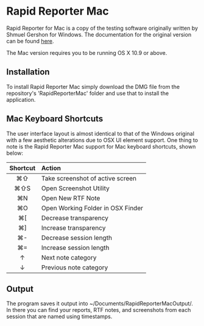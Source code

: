 # Rapid Reporter Mac

Rapid Reporter for Mac is a copy of the testing software originally written by Shmuel Gershon for Windows. The documentation for the original version can be found [here](http://testing.gershon.info/reporter/).

The Mac version requires you to be running OS X 10.9 or above.

## Installation

To install Rapid Reporter Mac simply download the DMG file from the repository's 'RapidReporterMac' folder and use that to install the application.

## Mac Keyboard Shortcuts

The user interface layout is almost identical to that of the Windows original with a few aesthetic alterations due to OSX UI element support. One thing to note is the Rapid Reporter Mac support for Mac keyboard shortcuts, shown below:

| Shortcut | Action |
| :---: | :--- |
&#8984;&#8679; | Take screenshot of active screen |
&#8984;&#8679;S | Open Screenshot Utility   |
&#8984;N | Open New RTF Note |
&#8984;O | Open Working Folder in OSX Finder |
&#8984;[ | Decrease transparency |
&#8984;] | Increase transparency |
&#8984;- | Decrease session length |
&#8984;= | Increase session length |
&uarr; | Next note category |
&darr; | Previous note category |

## Output

The program saves it output into ~/Documents/RapidReporterMacOutput/. In there you can find your reports, RTF notes, and screenshots from each session that are named using timestamps.
